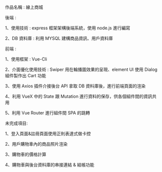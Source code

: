 作品名稱 : 線上商城

後端 :

1、使用技術 : express 框架架構後端系統，使用 node.js 進行編寫

2、DB 資料庫 : 利用 MYSQL 建構商品資訊、用戶資料庫

前端 :

1、使用框架 : Vue-Cli

2、介面優化使用技術 : Swiper 用在輪播圖效果的呈現、element UI 使用 Dialog 組件製作出 Cart 功能

3、使用 Axios 插件介接後台 API 拿取 DB 資料庫後，進行前端頁面的渲染

4、利用 VueX 中的 State 跟 Mutation 進行資料的保存，供各個組件間的資訊共用

5、利用 Vue Router 進行組件間 SPA 的跳轉

未完成項目:

1、登入頁面&註冊頁面使用正則表達式做卡控

2、用戶購物車內的商品照片渲染

3、購物車的價格計算

4、購物車與後台資料庫的串接連結 & 結帳功能

